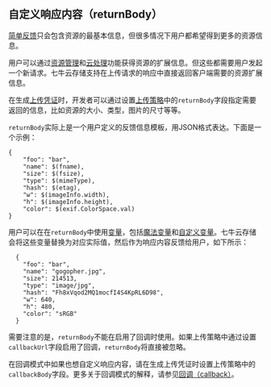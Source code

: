 <a name="return-body"></a>
## 自定义响应内容（returnBody）

[简单反馈]()只会包含资源的最基本信息，但很多情况下用户都希望得到更多的资源信息。

用户可以通过[资源管理]()和[云处理]()功能获得资源的扩展信息。但这些都需要用户发起一个新请求。七牛云存储支持在上传请求的响应中直接返回客户端需要的资源扩展信息。

在生成[上传凭证]()时，开发者可以通过设置[上传策略]()中的`returnBody`字段指定需要返回的信息，比如资源的大小、类型，图片的尺寸等等。

`returnBody`实际上是一个用户定义的反馈信息模板，用JSON格式表达。下面是一个示例：

```
{
    "foo": "bar",
    "name": $(fname),
    "size": $(fsize),
    "type": $(mimeType),
    "hash": $(etag),
    "w": $(imageInfo.width),
    "h": $(imageInfo.height),
    "color": $(exif.ColorSpace.val)
}
```

用户可以在在`returnBody`中使用[变量]()，包括[魔法变量]()和[自定义变量]()。七牛云存储会将这些变量替换为对应实际值，然后作为响应内容反馈给用户，如下所示：

```
  {
    "foo": "bar",
    "name": "gogopher.jpg",
    "size": 214513,
    "type": "image/jpg",
    "hash": "Fh8xVqod2MQ1mocfI4S4KpRL6D98",
    "w": 640,
    "h": 480,
    "color": "sRGB"
  }
```

需要注意的是，`returnBody`不能在启用了回调时使用。如果上传策略中通过设置`callbackUrl`字段启用了回调，`returnBody`将直接被忽略。

在回调模式中如果也想自定义响应内容，请在生成上传凭证时设置上传策略中的`callbackBody`字段。更多关于回调模式的解释，请参见[回调（callback）]()。
